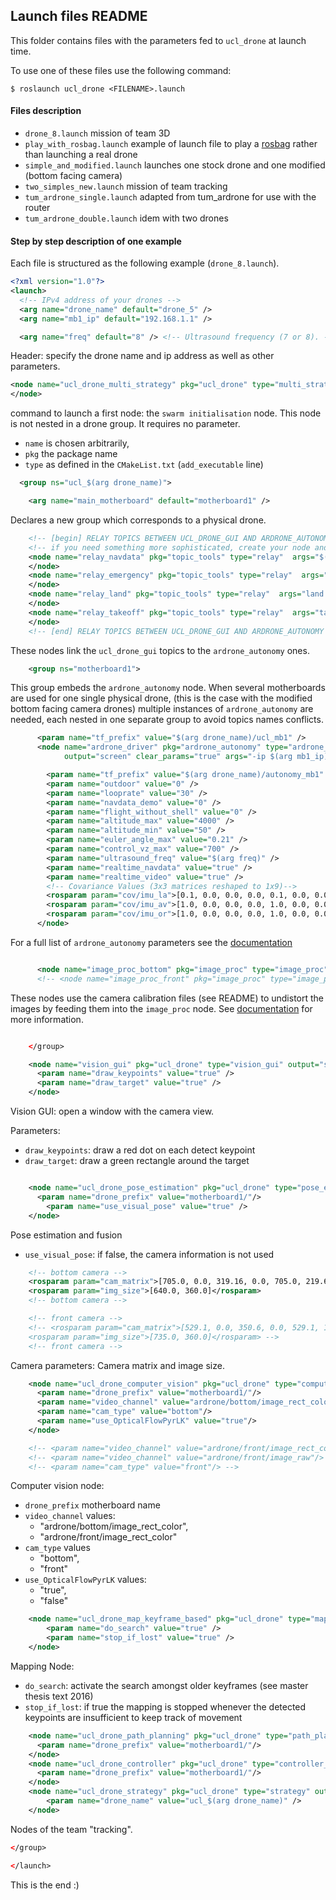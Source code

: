 ## Launch files README

This folder contains files with the parameters fed to `ucl_drone` at launch time.

To use one of these files use the following command:
```
$ roslaunch ucl_drone <FILENAME>.launch
```
#### Files description

 * `drone_8.launch` mission of team 3D
 * `play_with_rosbag.launch` example of launch file to play a [rosbag](http://wiki.ros.org/rosbag) rather than launching a real drone
 * `simple_and_modified.launch` launches one stock drone and one modified (bottom facing camera)
 * `two_simples_new.launch` mission of team tracking
 * `tum_ardrone_single.launch` adapted from tum_ardrone for use with the router
 * `tum_ardrone_double.launch` idem with two drones



#### Step by step description of one example

Each file is structured as the following example (`drone_8.launch`).

```xml
<?xml version="1.0"?>
<launch>
  <!-- IPv4 address of your drones -->
  <arg name="drone_name" default="drone_5" />
  <arg name="mb1_ip" default="192.168.1.1" />

  <arg name="freq" default="8" /> <!-- Ultrasound frequency (7 or 8). -->
```

Header: specify the drone name and ip address as well as other parameters.

```xml
<node name="ucl_drone_multi_strategy" pkg="ucl_drone" type="multi_strategy" output="screen">
</node>
```

command to launch a first node: the `swarm initialisation` node. This node is not nested in a drone group. It requires no parameter.

* `name` is chosen arbitrarily,
* `pkg` the package name
* `type` as defined in the `CMakeList.txt` (`add_executable` line)

```xml
  <group ns="ucl_$(arg drone_name)">

    <arg name="main_motherboard" default="motherboard1" />

```

Declares a new group which corresponds to a physical drone.

```xml
    <!-- [begin] RELAY TOPICS BETWEEN UCL_DRONE_GUI AND ARDRONE_AUTONOMY -->
    <!-- if you need something more sophisticated, create your node and replace the corresponding relay -->
    <node name="relay_navdata" pkg="topic_tools" type="relay"  args="$(arg main_motherboard)/ardrone/navdata navdata">
    </node>
    <node name="relay_emergency" pkg="topic_tools" type="relay"  args="emergency_toggle $(arg main_motherboard)/ardrone/reset">
    </node>
    <node name="relay_land" pkg="topic_tools" type="relay"  args="land $(arg main_motherboard)/ardrone/land">
    </node>
    <node name="relay_takeoff" pkg="topic_tools" type="relay"  args="takeoff $(arg main_motherboard)/ardrone/takeoff">
    </node>
    <!-- [end] RELAY TOPICS BETWEEN UCL_DRONE_GUI AND ARDRONE_AUTONOMY -->

```

These nodes link the `ucl_drone_gui` topics to the `ardrone_autonomy` ones.

```xml
    <group ns="motherboard1">
```

This group embeds the `ardrone_autonomy` node. When several motherboards are used for one single physical drone, (this is the case with the modified bottom facing camera drones) multiple instances of `ardrone_autonomy` are needed, each nested in one separate group to avoid topics names conflicts.

```xml
      <param name="tf_prefix" value="$(arg drone_name)/ucl_mb1" />
      <node name="ardrone_driver" pkg="ardrone_autonomy" type="ardrone_driver"
            output="screen" clear_params="true" args="-ip $(arg mb1_ip)">

        <param name="tf_prefix" value="$(arg drone_name)/autonomy_mb1" />
        <param name="outdoor" value="0" />
        <param name="looprate" value="30" />
        <param name="navdata_demo" value="0" />
        <param name="flight_without_shell" value="0" />
        <param name="altitude_max" value="4000" />
        <param name="altitude_min" value="50" />
        <param name="euler_angle_max" value="0.21" />
        <param name="control_vz_max" value="700" />
        <param name="ultrasound_freq" value="$(arg freq)" />
        <param name="realtime_navdata" value="true" />
        <param name="realtime_video" value="true" />
        <!-- Covariance Values (3x3 matrices reshaped to 1x9)-->
        <rosparam param="cov/imu_la">[0.1, 0.0, 0.0, 0.0, 0.1, 0.0, 0.0, 0.0, 0.1]</rosparam>
        <rosparam param="cov/imu_av">[1.0, 0.0, 0.0, 0.0, 1.0, 0.0, 0.0, 0.0, 1.0]</rosparam>
        <rosparam param="cov/imu_or">[1.0, 0.0, 0.0, 0.0, 1.0, 0.0, 0.0, 0.0, 100000.0]</rosparam>
      </node>

```
For a full list of `ardrone_autonomy` parameters see the [documentation](
http://ardrone-autonomy.readthedocs.io/en/latest/parameters.html)


```xml

      <node name="image_proc_bottom" pkg="image_proc" type="image_proc" ns="ardrone/bottom"/>
      <!-- <node name="image_proc_front" pkg="image_proc" type="image_proc" ns="ardrone/front"/> -->

```

These nodes use the camera calibration files (see README) to undistort the images by feeding them into the `image_proc` node.
See [documentation](http://wiki.ros.org/image_proc) for more information.

```xml

    </group>

    <node name="vision_gui" pkg="ucl_drone" type="vision_gui" output="screen">
      <param name="draw_keypoints" value="true" />
      <param name="draw_target" value="true" />
    </node>
```

Vision GUI: open a window with the camera view.

Parameters:  
 * `draw_keypoints`: draw a red dot on each detect keypoint
 * `draw_target`: draw a green rectangle around the target

```xml

    <node name="ucl_drone_pose_estimation" pkg="ucl_drone" type="pose_estimation" output="screen">
      <param name="drone_prefix" value="motherboard1/"/>
        <param name="use_visual_pose" value="true" />
    </node>
```

Pose estimation and fusion

 * `use_visual_pose`: if false, the camera information is not used


```xml
    <!-- bottom camera -->
    <rosparam param="cam_matrix">[705.0, 0.0, 319.16, 0.0, 705.0, 219.6, 0.0, 0.0, 1.0]</rosparam>
    <rosparam param="img_size">[640.0, 360.0]</rosparam>
    <!-- bottom camera -->

    <!-- front camera -->
    <!-- <rosparam param="cam_matrix">[529.1, 0.0, 350.6, 0.0, 529.1, 182.2, 0.0, 0.0, 1.0]</rosparam>
    <rosparam param="img_size">[735.0, 360.0]</rosparam> -->
    <!-- front camera -->
```

Camera parameters: Camera matrix and image size.

```xml
    <node name="ucl_drone_computer_vision" pkg="ucl_drone" type="computer_vision" output="screen">
      <param name="drone_prefix" value="motherboard1/"/>
      <param name="video_channel" value="ardrone/bottom/image_rect_color"/>
      <param name="cam_type" value="bottom"/>
      <param name="use_OpticalFlowPyrLK" value="true"/>
    </node>

    <!-- <param name="video_channel" value="ardrone/front/image_rect_color"/> -->
    <!-- <param name="video_channel" value="ardrone/front/image_raw"/> -->
    <!-- <param name="cam_type" value="front"/> -->
```

Computer vision node:

 * `drone_prefix` motherboard name
 * `video_channel` values:
   * "ardrone/bottom/image_rect_color",
   * "ardrone/front/image_rect_color"
 * `cam_type` values
   * "bottom",
   * "front"
 * `use_OpticalFlowPyrLK` values:
    * "true",
    * "false"

```xml
    <node name="ucl_drone_map_keyframe_based" pkg="ucl_drone" type="map_keyframe_based" output="screen">
        <param name="do_search" value="true" />
        <param name="stop_if_lost" value="true" />
    </node>

```

Mapping Node:

 * `do_search`: activate the search amongst older keyframes (see master thesis text 2016)
 * `stop_if_lost`: if true the mapping is stopped whenever the detected keypoints are insufficient to keep track of movement

```xml
    <node name="ucl_drone_path_planning" pkg="ucl_drone" type="path_planning_custom" output="screen">
      <param name="drone_prefix" value="motherboard1/"/>
    </node>
    <node name="ucl_drone_controller" pkg="ucl_drone" type="controller_custom" output="screen">
      <param name="drone_prefix" value="motherboard1/"/>
    </node>
    <node name="ucl_drone_strategy" pkg="ucl_drone" type="strategy" output="screen">
        <param name="drone_name" value="ucl_$(arg drone_name)" />
    </node>
```
Nodes of the team "tracking".

```xml
</group>

</launch>
```
This is the end :)
